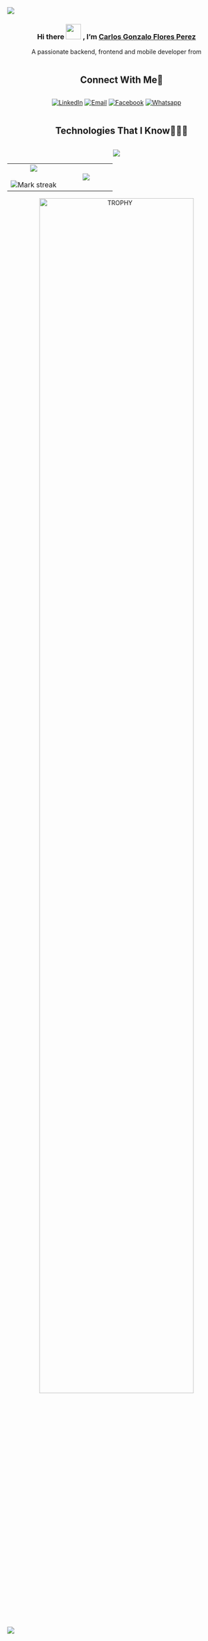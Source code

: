<!--horizontal divider(gradiant)-->
<img src="https://user-images.githubusercontent.com/73097560/115834477-dbab4500-a447-11eb-908a-139a6edaec5c.gif">

<!--h1 without bottom border-->
<div align="center">
  <h3 id="hi-there---im-srihari-kapu">Hi there <img     
    src="https://media.giphy.com/media/hvRJCLFzcasrR4ia7z/giphy.gif" width="35"> , 
  I’m <a href="https://www.github.com/IngGonzalo">Carlos Gonzalo Flores Perez</a> <p 
  align="right"></p></h3>


<!--Descriptions-->
<p>A passionate backend, frontend and mobile developer from </p>
</div>

<!-- Connect with me -->
<!--h2 without bottom border-->
<div id="user-content-toc">
  <ul align="center">
    <summary><h2 style="display: inline-block">Connect With Me🤝</h2></summary>
  </ul>
</div>
<div align=center>
  <!--Linkedin-->
  <a href="#" target="_blank"><img src="https://img.shields.io/badge/LinkedIn-0077B5?style=for-the-badge&logo=linkedin&logoColor=white" alt="LinkedIn" /></a>
  <!--gmail-->
  <a href="#" target="_blank"><img alt="Email" src="https://img.shields.io/badge/Gmail-D14836?style=for-the-badge&logo=gmail&logoColor=white" /></a>
  <!--facebook-->
  <a href="https://www.facebook.com/carlosgonzalo.floresperez.5?mibextid=JRoKGi" target="_blank"><img  src="https://img.shields.io/badge/Facebook-1877F2?style=for-the-badge&logo=facebook&logoColor=white" alt="Facebook" /></a>
  <!--Whasp-->
  <a href="https://wa.me/67387315" target="_blank"><img src="https://img.shields.io/badge/WhatsApp-25D366?style=for-the-badge&logo=whatsapp&logoColor=white" alt="Whatsapp" /></a>
</div>



<!--h1 without bottom border-->
<div id="user-content-toc">
  <ul align="center">
    <summary><h2 style="display: inline-block">Technologies That I Know👨🏻‍💻</h2></summary>
  </ul>
</div>
<!--tech stack icons-->
<p align="center">
  <a href="https://skillicons.dev">
    <img src="https://skillicons.dev/icons?i=aws,bootstrap,cs,css,dart,docker,dotnet,figma,flutter,git,github,html,js,kubernetes,laravel,materialui,mongodb,mysql,nextjs,nodejs,ps,php,pinia,postgres,postman,react,sqlite,tailwind,ts,vite,visualstudio,vscode,vue&vuetify=14" />
  </a>
</p>


<!--- stats & Trophy (start) -->
<p align="center">
  <!--- stats (start) -->
<table align="center">
<tr border="none">
<td width="50%" align="center">
  
  <img  align="center"  src="https://github-readme-stats.vercel.app/api?username=1010nishant&theme=dark&show_icons=true&count_private=true" />
  <br></br>
  <img  title="🔥 Get streak stats for your profile at git.io/streak-stats" alt="Mark streak" src="https://github-readme-streak-stats.herokuapp.com/?user=1010nishant&theme=dark&hide_border=false" /> 
</td>

<td width="50%" align="center">

  <img  align="center"  src="https://github-readme-stats.anuraghazra1.vercel.app/api/top-langs/?username=1010nishant&theme=dark&hide_border=false&no-bg=true&no-frame=true&langs_count=10"/>
  
  </td>
</tr>
</table>
<!--- stats (end) -->

<!--- trophy (start) -->
<div align=center>
  <a href="https://github.com/ryo-ma/github-profile-trophy" title="Go to Source">
      <img align="center" width=84% src="https://github-profile-trophy.vercel.app/?username=1010nishant&theme=radical&row=1&column=7&margin-h=15&margin-w=5&no-bg=true" alt="TROPHY" />
    </a>
</div>
<!--- trophy (start) -->


</p>        
<!--- stats (end) -->

<!--horizontal divider(gradiant)-->
<img src="https://user-images.githubusercontent.com/73097560/115834477-dbab4500-a447-11eb-908a-139a6edaec5c.gif">

